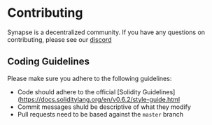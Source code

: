 # Contributing

Synapse is a decentralized community. If you have any questions on contributing, please see our [discord](https://discord.com/invite/synapseprotocol)

## Coding Guidelines

Please make sure you adhere to the following guidelines:

 - Code should adhere to the official [Solidity Guidelines](https://docs.soliditylang.org/en/v0.6.2/style-guide.html
 - Commit messages shuld be descriptive of what they modify
 - Pull requests need to be based against the `master` branch